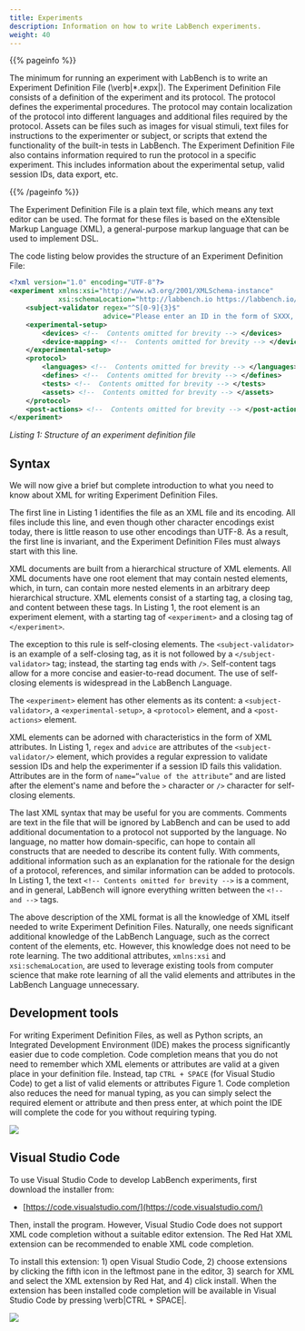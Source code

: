 ```yaml
---
title: Experiments
description: Information on how to write LabBench experiments.
weight: 40
---
```


{{% pageinfo %}}

The minimum for running an experiment with LabBench is to write an Experiment Definition File (\verb|*.expx|). The Experiment Definition File consists of a definition of the experiment and its protocol. The protocol defines the experimental procedures. The protocol may contain localization of the protocol into different languages and additional files required by the protocol. Assets can be files such as images for visual stimuli, text files for instructions to the experimenter or subject, or scripts that extend the functionality of the built-in tests in LabBench. The Experiment Definition File also contains information required to run the protocol in a specific experiment. This includes information about the experimental setup, valid session IDs, data export, etc. 

{{% /pageinfo %}}


The Experiment Definition File is a plain text file, which means any text editor can be used. The format for these files is based on the eXtensible Markup Language (XML), a general-purpose markup language that can be used to implement DSL. 

The code listing below provides the structure of an Experiment Definition File:

```xml
<?xml version="1.0" encoding="UTF-8"?>
<experiment xmlns:xsi="http://www.w3.org/2001/XMLSchema-instance"
            xsi:schemaLocation="http://labbench.io https://labbench.io/xsd/4.0.0/experiment.xsd">
    <subject-validator regex="^S[0-9]{3}$"
                       advice="Please enter an ID in the form of SXXX, where X is a digit" />
    <experimental-setup>
        <devices> <!--  Contents omitted for brevity --> </devices>
        <device-mapping> <!--  Contents omitted for brevity --> </device-mapping>
    </experimental-setup>
    <protocol>
        <languages> <!--  Contents omitted for brevity --> </languages>
        <defines> <!--  Contents omitted for brevity --> </defines>
        <tests> <!--  Contents omitted for brevity --> </tests>
        <assets> <!--  Contents omitted for brevity --> </assets>
    </protocol>
    <post-actions> <!--  Contents omitted for brevity --> </post-actions>
</experiment>
```
_Listing 1: Structure of an experiment definition file_

## Syntax

We will now give a brief but complete introduction to what you need to know about XML for writing Experiment Definition Files. 

The first line in Listing 1 identifies the file as an XML file and its encoding. All files include this line, and even though other character encodings exist today, there is little reason to use other encodings than UTF-8. As a result, the first line is invariant, and the Experiment Definition Files must always start with this line. 

XML documents are built from a hierarchical structure of XML elements. All XML documents have one root element that may contain nested elements, which, in turn, can contain more nested elements in an arbitrary deep hierarchical structure. XML elements consist of a starting tag, a closing tag, and content between these tags. In Listing 1, the root element is an experiment element, with a starting tag of `<experiment>` and a closing tag of `</experiment>`. 

The exception to this rule is self-closing elements. The `<subject-validator>` is an example of a self-closing tag, as it is not followed by a `</subject-validator>` tag; instead, the starting tag ends with `/>`. Self-content tags allow for a more concise and easier-to-read document. The use of self-closing elements is widespread in the LabBench Language.

The `<experiment>` element has other elements as its content: a `<subject-validator>`, a `<experimental-setup>`, a `<protocol>` element, and a `<post-actions>` element. 

XML elements can be adorned with characteristics in the form of XML attributes. In Listing 1, `regex` and `advice` are attributes of the `<subject-validator/>` element, which provides a regular expression to validate session IDs and help the experimenter if a session ID fails this validation. Attributes are in the form of `name=”value of the attribute”` and are listed after the element's name and before the `>` character or `/>` character for self-closing elements.

The last XML syntax that may be useful for you are comments. Comments are text in the file that will be ignored by LabBench and can be used to add additional documentation to a protocol not supported by the language. No language, no matter how domain-specific, can hope to contain all constructs that are needed to describe its content fully. With comments, additional information such as an explanation for the rationale for the design of a protocol, references, and similar information can be added to protocols. In Listing 1, the text `<!-- Contents omitted for brevity -->` is a comment, and in general, LabBench will ignore everything written between the `<!-- and -->` tags.

The above description of the XML format is all the knowledge of XML itself needed to write Experiment Definition Files. Naturally, one needs significant additional knowledge of the LabBench Language, such as the correct content of the elements, etc. However, this knowledge does not need to be rote learning. The two additional attributes, `xmlns:xsi` and `xsi:schemaLocation`, are used to leverage existing tools from computer science that make rote learning of all the valid elements and attributes in the LabBench Language unnecessary.

## Development tools

For writing Experiment Definition Files, as well as Python scripts, an Integrated Development Environment (IDE) makes the process significantly easier due to code completion. Code completion means that you do not need to remember which XML elements or attributes are valid at a given place in your definition file. Instead, tap `CTRL + SPACE` (for Visual Studio Code) to get a list of valid elements or attributes Figure 1. Code completion also reduces the need for manual typing, as you can simply select the required element or attribute and then press enter, at which point the IDE will complete the code for you without requiring typing. 

![](/images/experiments/CodeCompletion.png)

## Visual Studio Code

To use Visual Studio Code to develop LabBench experiments, first download the installer from:

* [https://code.visualstudio.com/](https://code.visualstudio.com/) 

Then, install the program. However, Visual Studio Code does not support XML code completion without a suitable editor extension. The Red Hat XML extension can be recommended to enable XML code completion.

To install this extension: 1) open Visual Studio Code, 2) choose extensions by clicking the fifth icon in the leftmost pane in the editor, 3) search for XML and select the XML extension by Red Hat, and 4) click install. When the extension has been installed code completion will be available in Visual Studio Code by pressing \verb|CTRL + SPACE|.

![](/images/experiments/VSCodeRedharXML.png)
